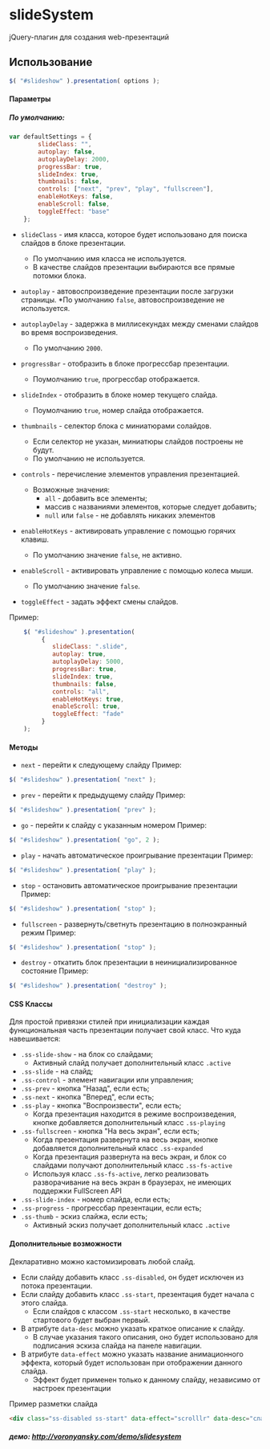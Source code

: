 slideSystem
===========
jQuery-плагин для создания web-презентаций

## Использование

```js
$( "#slideshow" ).presentation( options );
```

#### Параметры

##### По умолчанию:

```js
var defaultSettings = {
        slideClass: "",
        autoplay: false,
        autoplayDelay: 2000,
        progressBar: true,
        slideIndex: true,
        thumbnails: false,
        controls: ["next", "prev", "play", "fullscreen"],
        enableHotKeys: false,
        enableScroll: false,
        toggleEffect: "base"
    };
```

* `slideClass` - имя класса, которое будет использовано для поиска слайдов в блоке презентации.
    * По умолчанию имя класса не используется.
    * В качестве слайдов презентации выбираются все прямые потомки блока.

* `autoplay` - автовоспроизведение презентации после загрузки страницы.
    *По умолчанию `false`, автовоспроизведение не используется.

* `autoplayDelay` - задержка в миллисекундах между сменами слайдов во время воспроизведения.
    * По умолчанию `2000`.

* `progressBar` - отобразить в блоке прогрессбар презентации.
    * Поумолчанию `true`, прогрессбар отображается.

* `slideIndex` - отобразить в блоке номер текущего слайда.
    * Поумолчанию `true`, номер слайда отображается.

* `thumbnails` - селектор блока с миниатюрами солайдов.
    * Если селектор не указан, миниатюры слайдов построены не будут.
    * По умолчанию не используется.

* `controls` - перечисление элементов управления презентацией.
    * Возможные значения:
        * `all` - добавить все элементы;
        * массив с названиями элементов, которые следует добавить;
        * `null` или `false` - не добавлять никаких элементов

* `enableHotKeys` - активировать управление с помощью горячих клавиш.
    * По умолчанию значение `false`, не активно.

* `enableScroll` - активировать управление с помощью колеса мыши.
    * По умолчанию значение `false`.

* `toggleEffect` - задать эффект смены слайдов.

Пример:
```js
    $( "#slideshow" ).presentation(
         {
            slideClass: ".slide",
            autoplay: true,
            autoplayDelay: 5000,
            progressBar: true,
            slideIndex: true,
            thumbnails: false,
            controls: "all",
            enableHotKeys: true,
            enableScroll: true,
            toggleEffect: "fade"
         }
    );
```

#### Методы

* `next` - перейти к следующему слайду
Пример:
```js
$( "#slideshow" ).presentation( "next" );
```

* `prev` - перейти к предыдущему слайду
Пример:
```js
$( "#slideshow" ).presentation( "prev" );
```

* `go` - перейти к слайду с указанным номером
Пример:
```js
$( "#slideshow" ).presentation( "go", 2 );
```

* `play` - начать автоматическое проигрывание презентации
Пример:
```js
$( "#slideshow" ).presentation( "play" );
```

* `stop` - остановить автоматическое проигрывание презентации
Пример:
```js
$( "#slideshow" ).presentation( "stop" );
```

* `fullscreen` - развернуть/светнуть презентацию в полноэкранный режим
Пример:
```js
$( "#slideshow" ).presentation( "stop" );
```

* `destroy` - откатить блок презентации в неинициализированное состояние
Пример:
```js
$( "#slideshow" ).presentation( "destroy" );
```

#### CSS Классы

Для простой привязки стилей при инициализации каждая функциональная часть презентации получает свой класс.
Что куда навешивается:

* `.ss-slide-show` - на блок со слайдами;
    * Активный слайд получает дополнительный класс `.active`
* `.ss-slide` - на слайд;
* `.ss-control` - элемент навигации или управления;
* `.ss-prev` - кнопка "Назад", если есть;
* `.ss-next` - кнопка "Вперед", если есть;
* `.ss-play` - кнопка "Воспроизвести", если есть;
    * Когда презентация находится в режиме воспроизведения, кнопке добавляется дополнительный класс `.ss-playing`
* `.ss-fullscreen` - кнопка "На весь экран", если есть;
    * Когда презентация развернута на весь экран, кнопке добавляется дополнительный класс `.ss-expanded`
    * Когда презентация развернута на весь экран, <body> и блок со слайдами получают дополнительный класс `.ss-fs-active`
    * Используя класс `.ss-fs-active`, легко реализовать разворачивание на весь экран в браузерах, не имеющих поддержки FullScreen API
* `.ss-slide-index` - номер слайда, если есть;
* `.ss-progress` - прогрессбар презентации, если есть;
* `.ss-thumb` - эскиз слайжа, если есть;
    * Активный эскиз получает дополнительный класс `.active`

#### Дополнительные возможности

Декларативно можно кастомизировать любой слайд.

* Если слайду добавить класс `.ss-disabled`, он будет исключен из потока презентации.
* Если слайду добавить класс `.ss-start`, презентация будет начала с этого слайда.
    * Если слайдов с классом `.ss-start` несколько, в качестве стартового будет выбран первый.
* В атрибуте `data-desc` можно указать краткое описание к слайду.
    * В случае указания такого описания, оно будет использовано для подписания эскиза слайда на панеле навигации.
* В атрибуте `data-effect` можно указать название анимационного эффекта, который будет использован при отображении данного слайда.
    * Эффект будет применен только к данному слайду, независимо от настроек презентации

Пример разметки слайда
```html
<div class="ss-disabled ss-start" data-effect="scrolllr" data-desc="слайд №1" >Контент слайда</div>
```

##### демо: http://voronyansky.com/demo/slidesystem
